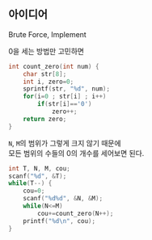 ## 아이디어
Brute Force, Implement

0을 세는 방법만 고민하면
```c
int count_zero(int num) {
	char str[8];
	int i, zero=0;
	sprintf(str, "%d", num);
	for(i=0 ; str[i] ; i++)
		if(str[i]=='0')
			zero++;
	return zero;
}
```
`N`, `M`의 범위가 그렇게 크지 않기 때문에  
모든 범위의 수들의 0의 개수를 세어보면 된다.
```c
int T, N, M, cou;
scanf("%d", &T);
while(T--) {
	cou=0;
	scanf("%d%d", &N, &M);
	while(N<=M)
		cou+=count_zero(N++);
	printf("%d\n", cou);
}
```